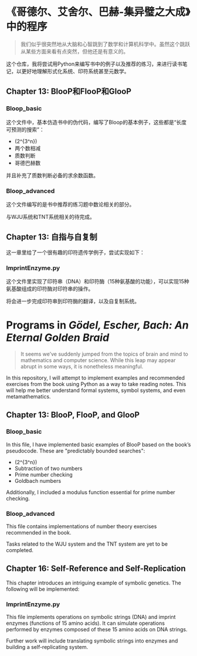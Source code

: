 # 《哥德尔、艾舍尔、巴赫-集异璧之大成》中的程序
> 我们似乎很突然地从大脑和心智跳到了数学和计算机科学中。虽然这个跳跃从某些方面来看有点突然，但他还是有意义的。

这个仓库，我将尝试用Python来编写书中的例子以及推荐的练习，来进行读书笔记，以更好地理解形式化系统、印符系统甚至元数学。
## Chapter 13: BlooP和FlooP和GlooP
### Bloop_basic
这个文件中，基本仿造书中的伪代码，编写了Bloop的基本例子，这些都是“长度可预测的搜索”：
- \(2^{3^n}\) 
- 两个数相减
- 质数判断
- 哥德巴赫数

并且补充了质数判断必备的求余数函数。

### Bloop_advanced
这个文件编写的是书中推荐的练习题中数论相关的部分。

与WJU系统和TNT系统相关的待完成。

## Chapter 13: 自指与自复制
这一章里给了一个很有趣的印符遗传学例子，尝试实现如下：
### ImprintEnzyme.py
这个文件里实现了印符串（DNA）和印符酶（15种氨基酸的功能），可以实现15种氨基酸组成的印符酶对印符串的操作。

将会进一步完成印符串到印符酶的翻译，以及自复制系统。




# Programs in *Gödel, Escher, Bach: An Eternal Golden Braid*  
> It seems we’ve suddenly jumped from the topics of brain and mind to mathematics and computer science. While this leap may appear abrupt in some ways, it is nonetheless meaningful.  

In this repository, I will attempt to implement examples and recommended exercises from the book using Python as a way to take reading notes. This will help me better understand formal systems, symbol systems, and even metamathematics.  

## Chapter 13: BlooP, FlooP, and GlooP  
### Bloop_basic  
In this file, I have implemented basic examples of BlooP based on the book’s pseudocode. These are "predictably bounded searches":  
- \(2^{3^n}\)  
- Subtraction of two numbers  
- Prime number checking  
- Goldbach numbers  

Additionally, I included a modulus function essential for prime number checking.  

### Bloop_advanced  
This file contains implementations of number theory exercises recommended in the book.  

Tasks related to the WJU system and the TNT system are yet to be completed.

## Chapter 16: Self-Reference and Self-Replication  
This chapter introduces an intriguing example of symbolic genetics. The following will be implemented:  

### ImprintEnzyme.py  
This file implements operations on symbolic strings (DNA) and imprint enzymes (functions of 15 amino acids). It can simulate operations performed by enzymes composed of these 15 amino acids on DNA strings.  

Further work will include translating symbolic strings into enzymes and building a self-replicating system.  
